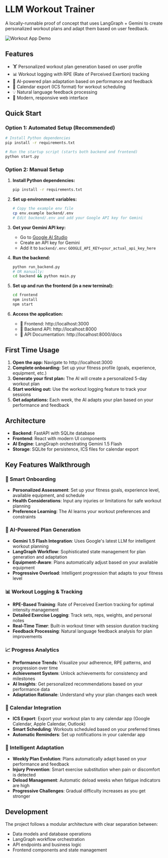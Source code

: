 # LLM Workout Trainer

A locally-runnable proof of concept that uses LangGraph + Gemini to create personalized workout plans and adapt them based on user feedback.

![Workout App Demo](workout.gif)

## Features

- 🏋️ Personalized workout plan generation based on user profile
- 📊 Workout logging with RPE (Rate of Perceived Exertion) tracking
- 🔄 AI-powered plan adaptation based on performance and feedback
- 📅 Calendar export (ICS format) for workout scheduling
- 💡 Natural language feedback processing
- 📱 Modern, responsive web interface

## Quick Start

### Option 1: Automated Setup (Recommended)
```bash
# Install Python dependencies
pip install -r requirements.txt

# Run the startup script (starts both backend and frontend)
python start.py
```

### Option 2: Manual Setup

1. **Install Python dependencies:**
   ```bash
   pip install -r requirements.txt
   ```

2. **Set up environment variables:**
   ```bash
   # Copy the example env file
   cp env.example backend/.env
   # Edit backend/.env and add your Google API key for Gemini
   ```

3. **Get your Gemini API key:**
   - Go to [Google AI Studio](https://aistudio.google.com/)
   - Create an API key for Gemini
   - Add it to `backend/.env`: `GOOGLE_API_KEY=your_actual_api_key_here`

4. **Run the backend:**
   ```bash
   python run_backend.py
   # OR manually:
   cd backend && python main.py
   ```

5. **Set up and run the frontend (in a new terminal):**
   ```bash
   cd frontend
   npm install
   npm start
   ```

6. **Access the application:**
   - 🎨 Frontend: http://localhost:3000
   - 🚀 Backend API: http://localhost:8000
   - 📖 API Documentation: http://localhost:8000/docs

## First Time Usage

1. **Open the app:** Navigate to http://localhost:3000
2. **Complete onboarding:** Set up your fitness profile (goals, experience, equipment, etc.)
3. **Generate your first plan:** The AI will create a personalized 5-day workout plan
4. **Start working out:** Use the workout logging feature to track your sessions
5. **Get adaptations:** Each week, the AI adapts your plan based on your performance and feedback

## Architecture

- **Backend**: FastAPI with SQLite database
- **Frontend**: React with modern UI components
- **AI Engine**: LangGraph orchestrating Gemini 1.5 Flash
- **Storage**: SQLite for persistence, ICS files for calendar export

## Key Features Walkthrough

### 🎯 Smart Onboarding
- **Personalized Assessment**: Set up your fitness goals, experience level, available equipment, and schedule
- **Health Considerations**: Input any injuries or limitations for safe workout planning
- **Preference Learning**: The AI learns your workout preferences and constraints

### 🤖 AI-Powered Plan Generation
- **Gemini 1.5 Flash Integration**: Uses Google's latest LLM for intelligent workout planning
- **LangGraph Workflow**: Sophisticated state management for plan generation and adaptation
- **Equipment-Aware**: Plans automatically adjust based on your available equipment
- **Progressive Overload**: Intelligent progression that adapts to your fitness level

### 📊 Workout Logging & Tracking
- **RPE-Based Training**: Rate of Perceived Exertion tracking for optimal intensity management
- **Detailed Exercise Logging**: Track sets, reps, weights, and personal notes
- **Real-Time Timer**: Built-in workout timer with session duration tracking
- **Feedback Processing**: Natural language feedback analysis for plan improvements

### 📈 Progress Analytics
- **Performance Trends**: Visualize your adherence, RPE patterns, and progression over time
- **Achievement System**: Unlock achievements for consistency and milestones
- **AI Insights**: Get personalized recommendations based on your performance data
- **Adaptation Rationale**: Understand why your plan changes each week

### 📅 Calendar Integration
- **ICS Export**: Export your workout plan to any calendar app (Google Calendar, Apple Calendar, Outlook)
- **Smart Scheduling**: Workouts scheduled based on your preferred times
- **Automatic Reminders**: Set up notifications in your calendar app

### 🔄 Intelligent Adaptation
- **Weekly Plan Evolution**: Plans automatically adapt based on your performance and feedback
- **Injury Prevention**: Smart exercise substitution when pain or discomfort is detected
- **Deload Management**: Automatic deload weeks when fatigue indicators are high
- **Progressive Challenges**: Gradual difficulty increases as you get stronger

## Development

The project follows a modular architecture with clear separation between:
- Data models and database operations
- LangGraph workflow orchestration
- API endpoints and business logic
- Frontend components and state management
